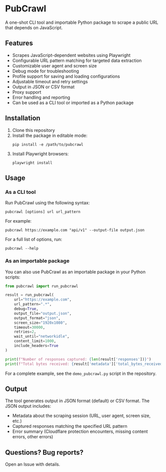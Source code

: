 # PubCrawl

A one-shot CLI tool and importable Python package to scrape a public URL that depends on JavaScript.

## Features

- Scrapes JavaScript-dependent websites using Playwright
- Configurable URL pattern matching for targeted data extraction
- Customizable user agent and screen size
- Debug mode for troubleshooting
- Profile support for saving and loading configurations
- Adjustable timeout and retry settings
- Output in JSON or CSV format
- Proxy support
- Error handling and reporting
- Can be used as a CLI tool or imported as a Python package

## Installation

1. Clone this repository
2. Install the package in editable mode:
   ```
   pip install -e /path/to/pubcrawl
   ```
3. Install Playwright browsers:
   ```
   playwright install
   ```

## Usage

### As a CLI tool

Run PubCrawl using the following syntax:

```
pubcrawl [options] url url_pattern
```

For example:

```
pubcrawl https://example.com "api/v1" --output-file output.json
```

For a full list of options, run:

```
pubcrawl --help
```

### As an importable package

You can also use PubCrawl as an importable package in your Python scripts:

```python
from pubcrawl import run_pubcrawl

result = run_pubcrawl(
    url="https://example.com",
    url_pattern=".*",
    debug=True,
    output_file="output.json",
    output_format="json",
    screen_size="1920x1080",
    timeout=30000,
    retries=2,
    wait_until="networkidle",
    content_limit=1000,
    include_headers=True
)

print(f"Number of responses captured: {len(result['responses'])}")
print(f"Total bytes received: {result['metadata']['total_bytes_received']}")
```

For a complete example, see the `demo_pubcrawl.py` script in the repository.

## Output

The tool generates output in JSON format (default) or CSV format. The JSON output includes:

- Metadata about the scraping session (URL, user agent, screen size, etc.)
- Captured responses matching the specified URL pattern
- Error summary (Cloudflare protection encounters, missing content errors, other errors)

## Questions?  Bug reports?

Open an Issue with details.
